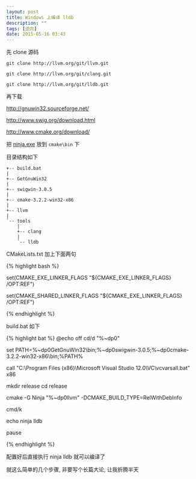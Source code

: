 ```yaml
---
layout: post
title: Windows 上编译 lldb
description: ""
tags: [逆向]
date: 2015-05-16 03:43
---
```


先 clone 源码

    git clone http://llvm.org/git/llvm.git

    git clone http://llvm.org/git/clang.git

    git clone http://llvm.org/git/lldb.git

再下载

<http://gnuwin32.sourceforge.net/>

<http://www.swig.org/download.html>

<http://www.cmake.org/download/>

把 [ninja.exe]({{site.url}}/bin/Tools/ninja.exe) 放到 ```cmake\bin``` 下

目录结构如下

    +-- build.bat
    |
    +-- GetGnuWin32
    |
    +-- swigwin-3.0.5
    |
    +-- cmake-3.2.2-win32-x86
    |
    +-- llvm
    |
    `-- tools
        |
        +-- clang
        |
        `-- lldb

CMakeLists.txt 加上下面两句

{% highlight bash %}

set(CMAKE_EXE_LINKER_FLAGS "${CMAKE_EXE_LINKER_FLAGS} /OPT:REF")

set(CMAKE_SHARED_LINKER_FLAGS "${CMAKE_EXE_LINKER_FLAGS} /OPT:REF")

{% endhighlight %}


build.bat 如下

{% highlight bat %}
@echo off
cd/d "%~dp0"

set PATH=%~dp0GetGnuWin32\bin;%~dp0swigwin-3.0.5;%~dp0cmake-3.2.2-win32-x86\bin;%PATH%

call "C:\Program Files (x86)\Microsoft Visual Studio 12.0\VC\vcvarsall.bat" x86

mkdir release
cd release

cmake -G Ninja "%~dp0llvm" -DCMAKE_BUILD_TYPE=RelWithDebInfo

cmd/k

echo ninja lldb

pause

{% endhighlight %}

配置好后直接执行 ninja lldb 就可以编译了

就这么简单的几个步骤, 非要写个长篇大论, 让我折腾半天
